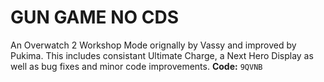 # GUN GAME NO CDS

An Overwatch 2 Workshop Mode orignally by Vassy and improved by Pukima.
This includes consistant Ultimate Charge, a Next Hero Display as well as bug fixes and minor code improvements.
**Code:** `9QVNB`
